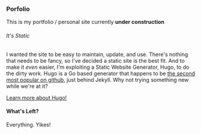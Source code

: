 ### Porfolio
This is my portfolio / personal site currently **under construction**

###### It's *Static*
I wanted the site to be easy to maintain, update, and use. There's nothing that needs to be fancy, so I've decided a static site is the best fit. And to make it *even* easier, I'm exploiting a Static Website Generator, Hugo, to do the dirty work. Hugo is a Go based generator that happens to be [the second most popular on github](https://www.staticgen.com/), just behind Jekyll. Why not trying something new while we're at it?

[Learn more about Hugo!](https://gohugo.io)

#### What's Left?
Everything. Yikes!
